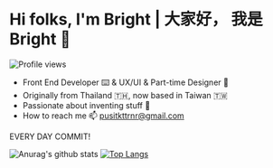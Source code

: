 # Hi folks, I'm Bright | 大家好， 我是 Bright 👋
![Profile views](https://gpvc.arturio.dev/underdogdude) 
 - Front End Developer ⌨️ & UX/UI & Part-time Designer 🎨
 - Originally from Thailand 🇹🇭, now based in Taiwan 🇹🇼
 - Passionate about inventing stuff 🔭
 - How to reach me  📫 pusitkttrnr@gmail.com

EVERY DAY COMMIT!

![Anurag's github stats](https://github-readme-stats.vercel.app/api?username=underdogdude&show_icons=true&theme=highcontrast&include_all_commits=true&count_private=true&line_height=20)
[![Top Langs](https://github-readme-stats.vercel.app/api/top-langs/?username=underdogdude&theme=highcontrast&layout=compact)](https://github.com/anuraghazra/github-readme-stats)
<!--
**underdogdude/underdogdude** is a ✨ _special_ ✨ repository because its `README.md` (this file) appears on your GitHub profile.

Here are some ideas to get you started:

- 🔭 I’m currently working on ...
- 🌱 I’m currently learning ...
- 👯 I’m looking to collaborate on ...
- 🤔 I’m looking for help with ...
- 💬 Ask me about ...
- 📫 How to reach me: ...
- 😄 Pronouns: ...
- ⚡ Fun fact: ...
-->
